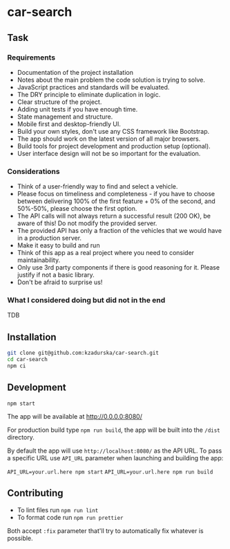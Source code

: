 # car-search

## Task
 
### Requirements

- Documentation of the project installation
- Notes about the main problem the code solution is trying to solve.
- JavaScript practices and standards will be evaluated.
- The DRY principle to eliminate duplication in logic.
- Clear structure of the project.
- Adding unit tests if you have enough time.
- State management and structure.
- Mobile first and desktop-friendly UI.
- Build your own styles, don't use any CSS framework like Bootstrap.
- The app should work on the latest version of all major browsers.
- Build tools for project development and production setup (optional).
- User interface design will not be so important for the evaluation.


### Considerations

- Think of a user-friendly way to find and select a vehicle.
- Please focus on timeliness and completeness - if you have to choose between delivering 100% of the first feature + 0% of the second, and 50%-50%, please choose the first option.
- The API calls will not always return a successful result (200 OK), be aware of this! Do not modify the provided server.
- The provided API has only a fraction of the vehicles that we would have in a production server.
- Make it easy to build and run
- Think of this app as a real project where you need to consider maintainability.
- Only use 3rd party components if there is good reasoning for it. Please justify if not a basic library.
- Don't be afraid to surprise us!

### What I considered doing but did not in the end

TDB

## Installation

```bash
git clone git@github.com:kzadurska/car-search.git
cd car-search
npm ci
```

## Development

`npm start`

The app will be available at http://0.0.0.0:8080/

For production build type `npm run build`, the app will be built into the `/dist` directory.

By default the app will use `http://localhost:8080/` as the API URL. To pass a specific URL use `API_URL` parameter when launching and building the app:

`API_URL=your.url.here npm start`
`API_URL=your.url.here npm run build`

## Contributing

* To lint files run `npm run lint`
* To format code run `npm run prettier`

Both accept `:fix` parameter that'll try to automatically fix whatever is possible.